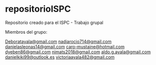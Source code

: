 # repositorioISPC
Repositorio creado para el ISPC - Trabajo grupal

Miembros del grupo:

Deboratayala@gmail.com
nadiarocio714@gmail.com
danielasleonas14@gmail.com
caro-mustaine@hotmail.com
dyeben86@gmail.com
nimats2018@gmail.com
aldo.g.ayala@gmail.com
danielkiki99@outlook.es
victoriaayala482@gmail.com
